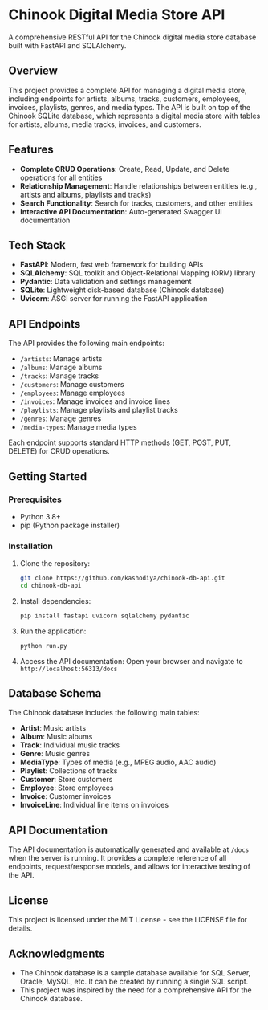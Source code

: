 # Chinook Digital Media Store API

A comprehensive RESTful API for the Chinook digital media store database built with FastAPI and SQLAlchemy.

## Overview

This project provides a complete API for managing a digital media store, including endpoints for artists, albums, tracks, customers, employees, invoices, playlists, genres, and media types. The API is built on top of the Chinook SQLite database, which represents a digital media store with tables for artists, albums, media tracks, invoices, and customers.

## Features

- **Complete CRUD Operations**: Create, Read, Update, and Delete operations for all entities
- **Relationship Management**: Handle relationships between entities (e.g., artists and albums, playlists and tracks)
- **Search Functionality**: Search for tracks, customers, and other entities
- **Interactive API Documentation**: Auto-generated Swagger UI documentation

## Tech Stack

- **FastAPI**: Modern, fast web framework for building APIs
- **SQLAlchemy**: SQL toolkit and Object-Relational Mapping (ORM) library
- **Pydantic**: Data validation and settings management
- **SQLite**: Lightweight disk-based database (Chinook database)
- **Uvicorn**: ASGI server for running the FastAPI application

## API Endpoints

The API provides the following main endpoints:

- `/artists`: Manage artists
- `/albums`: Manage albums
- `/tracks`: Manage tracks
- `/customers`: Manage customers
- `/employees`: Manage employees
- `/invoices`: Manage invoices and invoice lines
- `/playlists`: Manage playlists and playlist tracks
- `/genres`: Manage genres
- `/media-types`: Manage media types

Each endpoint supports standard HTTP methods (GET, POST, PUT, DELETE) for CRUD operations.

## Getting Started

### Prerequisites

- Python 3.8+
- pip (Python package installer)

### Installation

1. Clone the repository:
   ```bash
   git clone https://github.com/kashodiya/chinook-db-api.git
   cd chinook-db-api
   ```

2. Install dependencies:
   ```bash
   pip install fastapi uvicorn sqlalchemy pydantic
   ```

3. Run the application:
   ```bash
   python run.py
   ```

4. Access the API documentation:
   Open your browser and navigate to `http://localhost:56313/docs`

## Database Schema

The Chinook database includes the following main tables:

- **Artist**: Music artists
- **Album**: Music albums
- **Track**: Individual music tracks
- **Genre**: Music genres
- **MediaType**: Types of media (e.g., MPEG audio, AAC audio)
- **Playlist**: Collections of tracks
- **Customer**: Store customers
- **Employee**: Store employees
- **Invoice**: Customer invoices
- **InvoiceLine**: Individual line items on invoices

## API Documentation

The API documentation is automatically generated and available at `/docs` when the server is running. It provides a complete reference of all endpoints, request/response models, and allows for interactive testing of the API.

## License

This project is licensed under the MIT License - see the LICENSE file for details.

## Acknowledgments

- The Chinook database is a sample database available for SQL Server, Oracle, MySQL, etc. It can be created by running a single SQL script.
- This project was inspired by the need for a comprehensive API for the Chinook database.
